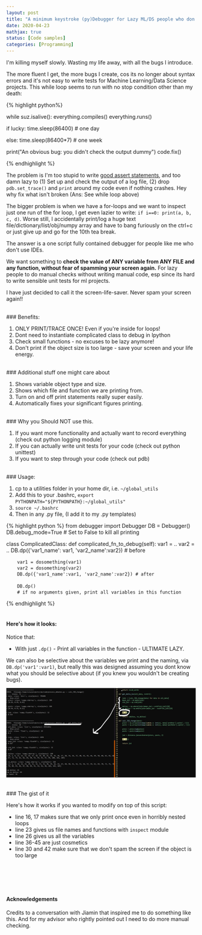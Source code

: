 ```yaml
---
layout: post
title: "A minimum keystroke (py)Debugger for Lazy ML/DS people who don't IDE"
date: 2020-04-23
mathjax: true
status: [Code samples]
categories: [Programming]
---
```



I'm killing myself slowly. Wasting my life away, with all the bugs I introduce. 

The more fluent I get, the more bugs I create, cos its no longer about syntax errors and it's not easy to write tests for Machine Learning/Data Science projects. This while loop seems to run with no stop condition other than my death:

{% highlight python%}

while suz.isalive():
  everything.compiles()
  everything.runs()

  if lucky:
    time.sleep(86400) # one day

  else:
    time.sleep(86400*7) # one week

  print("An obvious bug: you didn't check the output dummy")
  code.fix()
  
{% endhighlight %}

The problem is I'm too stupid to write [good assert statements](http://w.pgbovine.net/example-assert-statements.htm), and too damn lazy to (1) Set up and check the output of a log file, (2) drop `pdb.set_trace()` and `print` around my code even if nothing crashes. Hey why fix what isn't broken (Ans: See while loop above)

The bigger problem is when we have a for-loops and we want to inspect just one run of the for
loop, I get even lazier to write: `if i==0: print(a, b, c, d)`. Worse still, I accidentally
print/log a huge text file/dictionary/list/obj/numpy array and have to bang furiously on the
ctrl+c or just give up and go for the 10th tea break.

The answer is a one script fully contained debugger for people like me who don't use IDEs.

We want something to **check the value of ANY variable from ANY FILE and any function, without fear of spamming your
screen again.** For lazy people to do manual checks without writing manual code, esp since its hard to write sensible unit tests for ml projects.

I have just decided to call it the screen-life-saver.  Never spam your screen again!!

<br>
### Benefits:

1. ONLY PRINT/TRACE ONCE! Even if you're inside for loops! 
2. Dont need to instantiate complicated class to debug in Ipython
3. Check small functions - no excuses to be lazy anymore!
4. Don't print if the object size is too large - save your screen and your life energy.

<br>
### Additional stuff one might care about

1. Shows variable object type and size.
2. Shows which file and function we are printing from.
3. Turn on and off print statements really super easily.
4. Automatically fixes your significant figures printing.

<br>
### Why you Should NOT use this.

1. If you want more functionality and actually want to record everything (check out python logging module)
2. If you can actually write unit tests for your code (check out python unittest)
3. If you want to step through your code (check out pdb)


<br>
### Usage:

1. cp to a utilities folder in your home dir, i.e. `~/global_utils`
2. Add this to your .bashrc, `export PYTHONPATH="${PYTHONPATH}:~/global_utils"`
3. `source ~/.bashrc`
3. Then in any .py file, (I add it to my .py templates)

{% highlight python %}
from debugger import Debugger
DB = Debugger()
DB.debug_mode=True  # Set to False to kill all printing

class ComplicatedClass:
    def complicated_fn_to_debug(self):
        var1 = ..
        var2 = ..
        DB.dp({'var1_name': var1, 'var2_name':var2}) # before

        var1 = dosomething(var1)
        var2 = dosomething(var2)
        DB.dp({'var1_name':var1, 'var2_name':var2}) # after

        DB.dp() 
        # if no arguments given, print all variables in this function

{% endhighlight %}
<br><br>
#### Here's how it looks:

Notice that: 

* With just `.dp()` - Print all variables in the function - ULTIMATE LAZY.

We can also be selective about the variables we print and the naming, via `DB.dp('var1':var1)`, but really this was designed assuming you dont know what you should be selective about (if you knew you wouldn't be creating
bugs).

![Fig1](/assets/debug.jpg)

<br>
### The gist of it

Here's how it works if you wanted to modify on top of this script:

* line 16, 17 makes sure that we only print once even in horribly nested loops
* line 23 gives us file names and functions with `inspect` module
* line 26 gives us all the variables
* line 36-45 are just cosmetics
* line 30 and 42 make sure that we don't spam the screen if the object is too large

<br>

<script src="https://gist.github.com/suzyahyah/155416147884551c641d62763e364159.js"></script>

<br><br>
#### Acknowledgements

Credits to a conversation with Jiamin that inspired me to do something like this. And for my advisor who rightly pointed out I need to do more manual checking.




